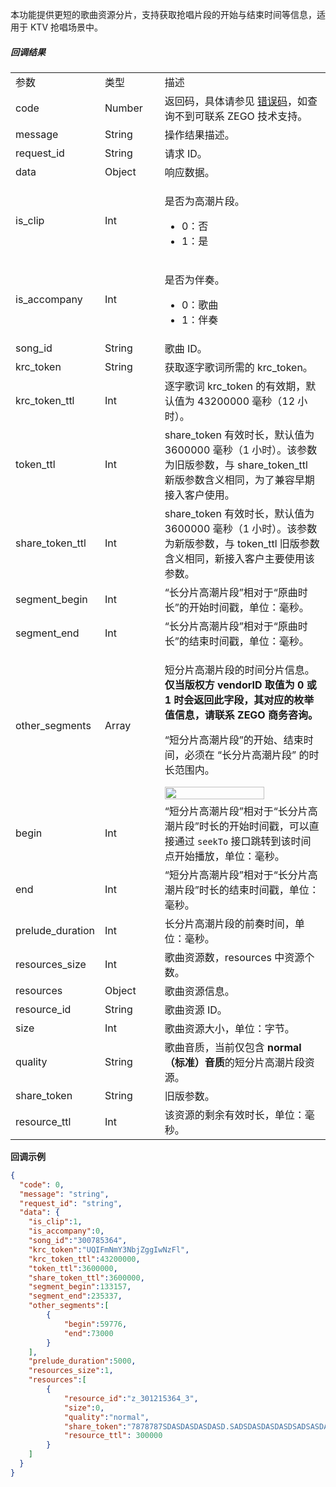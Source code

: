 <div class="mk-warning">

本功能提供更短的歌曲资源分片，支持获取抢唱片段的开始与结束时间等信息，适用于 KTV 抢唱场景中。
</div>

##### 回调结果

<table class="collapsible-table" >
  <colgroup>
    <col width="20%">
    <col width="20%">
    <col width="60%">
  </colgroup>
<tbody><tr data-row-level="1">
<td>参数</td>
<td>类型</td>
<td>描述</td>
</tr>
<tr data-row-level="2">
<td>code</td>
<td>Number</td>
<td>返回码，具体请参见 <a target="_blank" href="15070#18">错误码</a>，如查询不到可联系 ZEGO 技术支持。</td>
</tr>
<tr data-row-level="3">
<td>message</td>
<td>String</td>
<td>操作结果描述。</td>
</tr>
<tr data-row-level="4">
<td>request_id</td>
<td>String</td>
<td>请求 ID。</td>
</tr>
<tr data-row-level="5" data-row-child="true">
<td>data</td>
<td>Object</td>
<td>响应数据。</td>
</tr>
<tr data-row-level="5-1">
<td>is_clip</td>
<td>Int</td>
<td><p>是否为高潮片段。</p><ul><li>0：否</li><li>1：是</li></ul></td>
</tr>
<tr data-row-level="5-2">
<td>is_accompany</td>
<td>Int</td>
<td><p>是否为伴奏。</p><ul><li>0：歌曲</li><li>1：伴奏</li></ul></td>
</tr>
<tr data-row-level="5-3">
<td>song_id</td>
<td>String</td>
<td>歌曲 ID。</td>
</tr>
<tr data-row-level="5-5">
<td>krc_token</td>
<td>String</td>
<td>获取逐字歌词所需的 krc_token。</td>
</tr>
<tr data-row-level="5-6">
<td>krc_token_ttl</td>
<td>Int</td>
<td>逐字歌词 krc_token 的有效期，默认值为 43200000 毫秒（12 小时）。</td>
</tr>
<tr data-row-level="5-7">
<td>token_ttl</td>
<td>Int</td>
<td>share_token 有效时长，默认值为 3600000 毫秒（1 小时）。该参数为旧版参数，与 share_token_ttl 新版参数含义相同，为了兼容早期接入客户使用。</td>
</tr>
<tr data-row-level="5-8">
<td>share_token_ttl</td>
<td>Int</td>
<td>share_token 有效时长，默认值为 3600000 毫秒（1 小时）。该参数为新版参数，与 token_ttl 旧版参数含义相同，新接入客户主要使用该参数。</td>
</tr>
<tr data-row-level="5-9">
<td>segment_begin</td>
<td>Int</td>
<td>“长分片高潮片段”相对于“原曲时长”的开始时间戳，单位：毫秒。</td>
</tr>
<tr data-row-level="5-10">
<td>segment_end</td>
<td>Int</td>
<td>“长分片高潮片段”相对于“原曲时长”的结束时间戳，单位：毫秒。</td>
</tr>
<tr data-row-level="5-11" data-row-child="true">
<td>other_segments</td>
<td>Array</td>
<td><p>短分片高潮片段的时间分片信息。<b>仅当版权方 vendorID 取值为 0 或 1 时会返回此字段，其对应的枚举值信息，请联系 ZEGO 商务咨询。</b></p><p>“短分片高潮片段”的开始、结束时间，必须在 “长分片高潮片段” 的时长范围内。</p><img src="/Pics/CopyrightedMusic/requestResourcesCallback_AccompanimentClip_qc_1.png" width="80%" /></td>
</tr>
<tr data-row-level="5-11-1">
<td>begin</td>
<td>Int</td>
<td>“短分片高潮片段”相对于“长分片高潮片段”时长的开始时间戳，可以直接通过 <code>seekTo</code> 接口跳转到该时间点开始播放，单位：毫秒。</td>
</tr>
<tr data-row-level="5-11-2">
<td>end</td>
<td>Int</td>
<td>“短分片高潮片段”相对于“长分片高潮片段”时长的结束时间戳，单位：毫秒。</td>
</tr>
<tr data-row-level="5-12">
<td>prelude_duration</td>
<td>Int</td>
<td>长分片高潮片段的前奏时间，单位：毫秒。</td>
</tr>
<tr data-row-level="5-13">
<td>resources_size</td>
<td>Int</td>
<td>歌曲资源数，resources 中资源个数。</td>
</tr>
<tr data-row-level="5-14" data-row-child="true">
<td>resources</td>
<td>Object</td>
<td>歌曲资源信息。</td>
</tr>
<tr data-row-level="5-14-1">
<td>resource_id</td>
<td>String</td>
<td>歌曲资源 ID。</td>
</tr>
<tr data-row-level="5-14-2">
<td>size</td>
<td>Int</td>
<td>歌曲资源大小，单位：字节。</td>
</tr>
<tr data-row-level="5-14-3">
<td>quality</td>
<td>String</td>
<td>歌曲音质，当前仅包含 <b>normal（标准）音质</b>的短分片高潮片段资源。</td>
</tr>
<tr data-row-level="5-14-4">
<td>share_token</td>
<td>String</td>
<td>旧版参数。</td>
</tr>
<tr data-row-level="5-14-5">
<td>resource_ttl</td>
<td>Int</td>
<td>该资源的剩余有效时长，单位：毫秒。</td>
</tr>
</tbody></table>

**回调示例**

```json
{
  "code": 0,
  "message": "string",
  "request_id": "string",
  "data": {
    "is_clip":1,
    "is_accompany":0,
    "song_id":"300785364",
    "krc_token":"UQIFmNmY3NbjZggIwNzFl",
    "krc_token_ttl":43200000,
    "token_ttl":3600000,
    "share_token_ttl":3600000,
    "segment_begin":133157,
    "segment_end":235337,
    "other_segments":[
        {
            "begin":59776,
            "end":73000
        }
    ],
    "prelude_duration":5000,
    "resources_size":1,
    "resources":[
        {
            "resource_id":"z_301215364_3",
            "size":0,
            "quality":"normal",
            "share_token":"7878787SDASDASDASDASD.SADSDASDASDASDSADSASDASDASDASD.V-sT427morLeej5sYUXgQzEgNjQ-YAoShYHGy5dGFKI",
            "resource_ttl": 300000
        }
    ]
  }
}
```




























